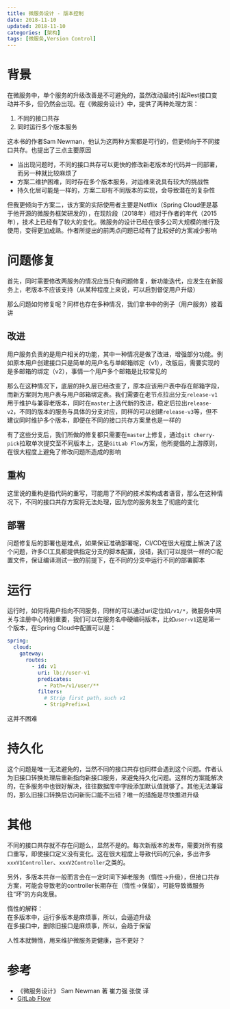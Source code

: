 ```yaml
---
title: 微服务设计 - 版本控制
date: 2018-11-10
updated: 2018-11-10
categories: [架构]
tags: [微服务,Version Control]
---
```


# 背景
在微服务中，单个服务的升级改善是不可避免的，虽然改动最终引起Rest接口变动并不多，但仍然会出现。在《微服务设计》中，提供了两种处理方案：
1. 不同的接口共存
2. 同时运行多个版本服务

这本书的作者Sam Newman，他认为这两种方案都是可行的，但更倾向于不同接口共存。也提出了三点主要原因
- 当出现问题时，不同的接口共存可以更快的修改新老版本的代码并一同部署，而另一种就比较麻烦了
- 方案二维护困难，同时存在多个版本服务，对运维来说具有较大的挑战性
- 持久化层可能是一样的，方案二却有不同版本的实现，会导致潜在的复杂性

但我更倾向于方案二，该方案的实际使用者主要是Netflix（Spring Cloud便是基于他开源的微服务框架研发的），在现阶段（2018年）相对于作者的年代（2015年），技术上已经有了较大的变化。微服务的设计已经在很多公司大规模的推行及使用，变得更加成熟。作者所提出的前两点问题已经有了比较好的方案减少影响    

<!-- more -->

# 问题修复
首先，同时需要修改两服务的情况应当只有问题修复，新功能迭代，应发生在新服务上，老版本不应该支持（从某种程度上来说，可以启到督促用户升级）    

那么问题如何修复呢？同样也存在多种情况，我们拿书中的例子（用户服务）接着讲    

## 改进
用户服务负责的是用户相关的功能，其中一种情况是做了改进，增强部分功能。例如原本用户创建接口只是简单的用户名与单邮箱绑定（v1），改版后，需要实现的是多邮箱的绑定（v2），事情一个用户多个邮箱是比较常见的    

那么在这种情况下，底层的持久层已经改变了，原本应该用户表中存在邮箱字段，而新方案则为用户表与用户邮箱绑定表。我们需要在老节点拉出分支`release-v1`用于维护与兼容老版本，同时在`master`上迭代新的改进，稳定后拉出`release-v2`，不同的版本的服务与具体的分支对应，同样的可以创建`release-v3`等，但不建议同时维护多个版本，即便在不同的接口共存方案里也是一样的    

有了这些分支后，我们所做的修复都只需要在`master`上修复，通过`git cherry-pick`拉取单次提交至不同版本上，这是`GitLab Flow`方案，他所提倡的上游原则，在很大程度上避免了修改问题所造成的影响

## 重构
这里说的重构是指代码的重写，可能用了不同的技术架构或者语音，那么在这种情况下，不同的接口共存方案将无法处理，因为您的服务发生了彻底的变化

## 部署
问题修复后的部署也是难点，如果保证准确部署呢，CI/CD在很大程度上解决了这个问题，许多CI工具都提供指定分支的脚本配置，没错，我们可以提供一样的CI配置文件，保证编译测试一致的前提下，在不同的分支中运行不同的部署脚本

# 运行
运行时，如何将用户指向不同服务，同样的可以通过uri定位如`/v1/*`，微服务中网关与注册中心特别重要，我们可以在服务名中硬编码版本，比如`user-v1`这是第一个版本，在Spring Cloud中配置可以是：
```yml
spring:
  cloud:
    gateway:
      routes:
        - id: v1
          uri: lb://user-v1
          predicates:
            - Path=/v1/user/**
          filters:
            # Strip first path，such v1
            - StripPrefix=1
```
这并不困难

# 持久化
这个问题是唯一无法避免的，当然不同的接口共存也同样会遇到这个问题。作者认为旧接口转换处理后重新指向新接口服务，来避免持久化问题。这样的方案能解决的，在多服务中也很好解决，往往数据库中字段添加默认值就够了。其他无法兼容的，那么旧接口转换后访问新街口能不出错？唯一的措施是尽快推进升级    

# 其他
不同的接口共存就不存在问题么，显然不是的。每次新版本的发布，需要对所有接口重写，即使接口定义没有变化。这在很大程度上导致代码的冗余，多出许多`xxxV1Controller`、`xxxV2Controller`之类的。

另外，多版本共存一般而言会在一定时间下掉老服务（惰性->升级），但接口共存方案，可能会导致老的controller长期存在（惰性->保留），可能导致微服务往“坏”的方向发展。    

惰性的解释：   
在多版本中，运行多版本是麻烦事，所以，会逼迫升级   
在多接口中，删除旧接口是麻烦事，所以，会趋于保留    

人性本就懒惰，用来维护微服务更健康，岂不更好？

# 参考
- 《微服务设计》 Sam Newman 著 崔力强 张俊 译
- [GitLab Flow](https://docs.gitlab.com/ee/university/training/gitlab_flow.html)
